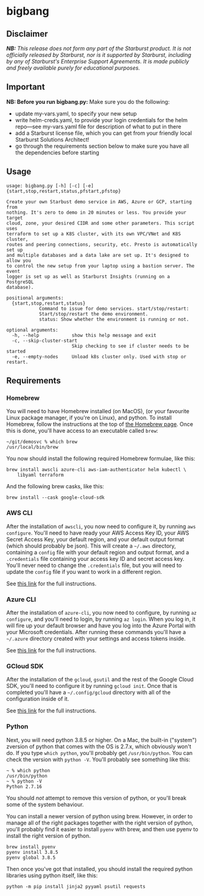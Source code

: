 # bigbang

## Disclaimer

**_NB:_** *This release does not form any part of the Starburst product. It is
not officially released by Starburst, nor is it supported by Starburst,
including by any of Starburst's Enterprise Support Agreements. It is made
publicly and freely available purely for educational purposes.*

## Important

**NB: Before you run bigbang.py:** Make sure you do the following:

- update my-vars.yaml, to specify your new setup
- write helm-creds.yaml, to provide your login credentials for the helm
  repo—see my-vars.yaml file for description of what to put in there
- add a Starburst license file, which you can get from your friendly local
  Starburst Solutions Architect!
- go through the requirements section below to make sure you have all the
  dependencies before starting

## Usage

```
usage: bigbang.py [-h] [-c] [-e] {start,stop,restart,status,pfstart,pfstop}

Create your own Starbust demo service in AWS, Azure or GCP, starting from
nothing. It's zero to demo in 20 minutes or less. You provide your target
cloud, zone, your desired CIDR and some other parameters. This script uses
terraform to set up a K8S cluster, with its own VPC/VNet and K8S cluster,
routes and peering connections, security, etc. Presto is automatically set up
and multiple databases and a data lake are set up. It's designed to allow you
to control the new setup from your laptop using a bastion server. The event
logger is set up as well as Starburst Insights (running on a PostgreSQL
database).

positional arguments:
  {start,stop,restart,status}
			Command to issue for demo services. start/stop/restart:
			Start/stop/restart the demo environment.
			status: Show whether the environment is running or not.

optional arguments:
  -h, --help            show this help message and exit
  -c, --skip-cluster-start
                        Skip checking to see if cluster needs to be started
  -e, --empty-nodes     Unload k8s cluster only. Used with stop or restart.
```

## Requirements

### Homebrew

You will need to have Homebrew installed (on MacOS), (or your favourite Linux
package manager, if you're on Linux), and python. To install Homebrew, follow
the instructions at the top of [the Homebrew page](https://brew.sh). Once this
is done, you'll have access to an executable called `brew`:

```
~/git/demosvc % which brew  
/usr/local/bin/brew
```

You now should install the following required Homebrew formulae, like this:

```
brew install awscli azure-cli aws-iam-authenticator helm kubectl \
    libyaml terraform
```

And the following brew casks, like this:

```
brew install --cask google-cloud-sdk
```

### AWS CLI

After the installation of `awscli`, you now need to configure it, by running
`aws configure`. You'll need to have ready your AWS Access Key ID, your AWS
Secret Access Key, your default region, and your default output format (which
should probably be json). This will create a `~/.aws` directory, containing a
`config` file with your default region and output format, and a `.credentials`
file containing your access key ID and secret access key. You'll never need to
change the `.credentials` file, but you will need to update the `config` file if
you want to work in a different region.

See [this link](https://docs.aws.amazon.com/cli/latest/userguide/cli-configure-quickstart.html#cli-configure-quickstart-config)
for the full instructions.

### Azure CLI

After the installation of `azure-cli`, you now need to configure, by running `az
configure`, and you'll need to login, by running `az login`. When you log in, it
will fire up your default browser and have you log into the Azure Portal with
your Microsoft credentials. After running these commands you'll have a
`~/.azure` directory created with your settings and access tokens inside.

See [this link](https://docs.microsoft.com/en-us/cli/azure/install-azure-cli-macos)
for the full instructions.

### GCloud SDK

After the installation of the `gcloud`, `gsutil` and the rest of the Google
Cloud SDK, you'll need to configure it by running `gcloud init`. Once that is
completed you'll have a `~/.config/gcloud` directory with all of the
configuration inside of it.

See [this link](https://blog.petehouston.com/install-and-configure-google-cloud-sdk-using-homebrew/)
for the full instructions.

### Python

Next, you will need python 3.8.5 or higher. On a Mac, the built-in ("system")
zversion of python that comes with the OS is 2.7.x, which obviously won't do. If
you type `which python`, you'll probably get `/usr/bin/python`. You can check
the version with `python -V`. You'll probably see something like this:

```
~ % which python
/usr/bin/python
~ % python -V
Python 2.7.16
```

You should _not_ attempt to remove this version of python, or you'll break some
of the system behaviour.

You can install a newer version of python using brew. However, in order to
manage all of the right packages together with the right version of python,
you'll probably find it easier to install `pyenv` with brew, and then use pyenv
to install the right version of python.

```
brew install pyenv
pyenv install 3.8.5
pyenv global 3.8.5
```

Then once you've got that installed, you should install the required python
libraries using python itself, like this:

`python -m pip install jinja2 pyyaml psutil requests`
